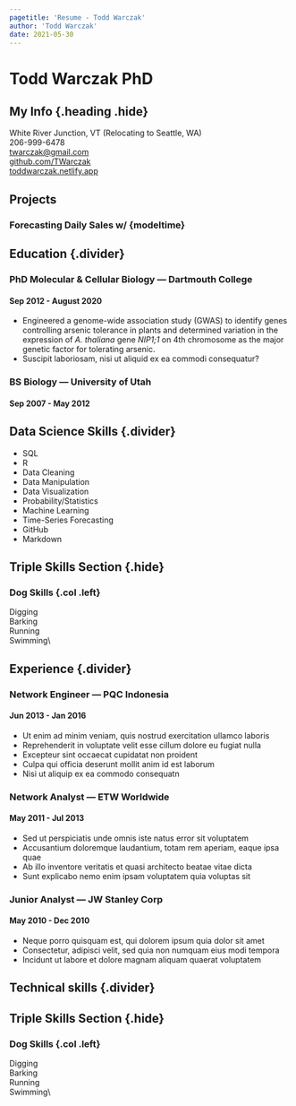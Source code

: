 ```yaml
---
pagetitle: 'Resume - Todd Warczak'
author: 'Todd Warczak'
date: 2021-05-30
---
```


# Todd Warczak PhD
## My Info {.heading .hide}
White River Junction, VT (Relocating to Seattle, WA)\
206-999-6478\
twarczak@gmail.com\
[github.com/TWarczak](https://github.com/TWarczak)\
[toddwarczak.netlify.app](https://toddwarczak.netlify.app)

## Projects

### Forecasting Daily Sales w/ {modeltime}


## Education {.divider}

### PhD Molecular & Cellular Biology &mdash; Dartmouth College
#### Sep 2012 - August 2020
* Engineered a genome-wide association study (GWAS) to identify genes controlling arsenic tolerance in plants and determined variation in the expression of *A. thaliana* gene *NIP1;1* on 4th chromosome as the major genetic factor for tolerating arsenic. 
* Suscipit laboriosam, nisi ut aliquid ex ea commodi consequatur?

### BS Biology &mdash; University of Utah
#### Sep 2007 - May 2012

## Data Science Skills {.divider}
  * SQL
  * R
  * Data Cleaning
  * Data Manipulation
  * Data Visualization
  * Probability/Statistics
  * Machine Learning
  * Time-Series Forecasting
  * GitHub
  * Markdown

## Triple Skills Section {.hide}
### Dog Skills {.col .left}
Digging\
Barking\
Running\
Swimming\

## Experience {.divider}

### Network Engineer  &mdash; PQC Indonesia
#### Jun 2013 - Jan 2016
* Ut enim ad minim veniam, quis nostrud exercitation ullamco laboris
* Reprehenderit in voluptate velit esse cillum dolore eu fugiat nulla
* Excepteur sint occaecat cupidatat non proident
* Culpa qui officia deserunt mollit anim id est laborum
* Nisi ut aliquip ex ea commodo consequatn

### Network Analyst &mdash; ETW Worldwide
#### May 2011 - Jul 2013
* Sed ut perspiciatis unde omnis iste natus error sit voluptatem
* Accusantium doloremque laudantium, totam rem aperiam, eaque ipsa quae
* Ab illo inventore veritatis et quasi architecto beatae vitae dicta
* Sunt explicabo nemo enim ipsam voluptatem quia voluptas sit

### Junior Analyst &mdash; JW Stanley Corp
#### May 2010 - Dec 2010
* Neque porro quisquam est, qui dolorem ipsum quia dolor sit amet
* Consectetur, adipisci velit, sed quia non numquam eius modi tempora
* Incidunt ut labore et dolore magnam aliquam quaerat voluptatem

## Technical skills {.divider}

## Triple Skills Section {.hide}
### Dog Skills {.col .left}
Digging\
Barking\
Running\
Swimming\
